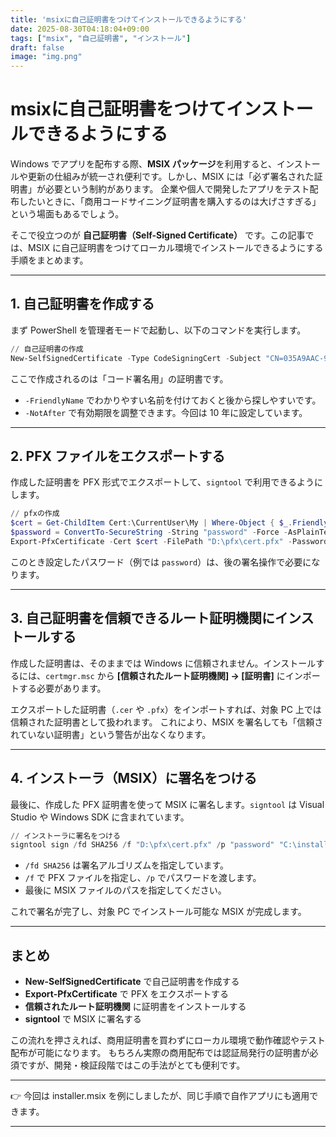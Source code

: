 ```yaml
---
title: 'msixに自己証明書をつけてインストールできるようにする'
date: 2025-08-30T04:18:04+09:00
tags: ["msix", "自己証明書", "インストール"]
draft: false
image: "img.png"
---
```


# msixに自己証明書をつけてインストールできるようにする

Windows でアプリを配布する際、**MSIX パッケージ**を利用すると、インストールや更新の仕組みが統一され便利です。しかし、MSIX には「必ず署名された証明書」が必要という制約があります。
企業や個人で開発したアプリをテスト配布したいときに、「商用コードサイニング証明書を購入するのは大げさすぎる」という場面もあるでしょう。

そこで役立つのが **自己証明書（Self-Signed Certificate）** です。この記事では、MSIX に自己証明書をつけてローカル環境でインストールできるようにする手順をまとめます。

---

## 1. 自己証明書を作成する

まず PowerShell を管理者モードで起動し、以下のコマンドを実行します。

```powershell
// 自己証明書の作成
New-SelfSignedCertificate -Type CodeSigningCert -Subject "CN=035A9AAC-915B-4CE1-AE39-1A101BED42F5" -CertStoreLocation Cert:\CurrentUser\My -NotAfter (Get-Date).AddYears(10) -KeyUsage DigitalSignature -FriendlyName "kenjinote"
```

ここで作成されるのは「コード署名用」の証明書です。

* `-FriendlyName` でわかりやすい名前を付けておくと後から探しやすいです。
* `-NotAfter` で有効期限を調整できます。今回は 10 年に設定しています。

---

## 2. PFX ファイルをエクスポートする

作成した証明書を PFX 形式でエクスポートして、`signtool` で利用できるようにします。

```powershell
// pfxの作成
$cert = Get-ChildItem Cert:\CurrentUser\My | Where-Object { $_.FriendlyName -eq "kenjinote" }
$password = ConvertTo-SecureString -String "password" -Force -AsPlainText
Export-PfxCertificate -Cert $cert -FilePath "D:\pfx\cert.pfx" -Password $password
```

このとき設定したパスワード（例では `password`）は、後の署名操作で必要になります。

---

## 3. 自己証明書を信頼できるルート証明機関にインストールする

作成した証明書は、そのままでは Windows に信頼されません。インストールするには、`certmgr.msc` から **\[信頼されたルート証明機関] → \[証明書]** にインポートする必要があります。

エクスポートした証明書（`.cer` や `.pfx`）をインポートすれば、対象 PC 上では信頼された証明書として扱われます。
これにより、MSIX を署名しても「信頼されていない証明書」という警告が出なくなります。

---

## 4. インストーラ（MSIX）に署名をつける

最後に、作成した PFX 証明書を使って MSIX に署名します。`signtool` は Visual Studio や Windows SDK に含まれています。

```powershell
// インストーラに署名をつける
signtool sign /fd SHA256 /f "D:\pfx\cert.pfx" /p "password" "C:\installer\installer.msix"
```

* `/fd SHA256` は署名アルゴリズムを指定しています。
* `/f` で PFX ファイルを指定し、`/p` でパスワードを渡します。
* 最後に MSIX ファイルのパスを指定してください。

これで署名が完了し、対象 PC でインストール可能な MSIX が完成します。

---

## まとめ

* **New-SelfSignedCertificate** で自己証明書を作成する
* **Export-PfxCertificate** で PFX をエクスポートする
* **信頼されたルート証明機関** に証明書をインストールする
* **signtool** で MSIX に署名する

この流れを押さえれば、商用証明書を買わずにローカル環境で動作確認やテスト配布が可能になります。
もちろん実際の商用配布では認証局発行の証明書が必須ですが、開発・検証段階ではこの手法がとても便利です。

---

👉 今回は installer.msix を例にしましたが、同じ手順で自作アプリにも適用できます。

---
